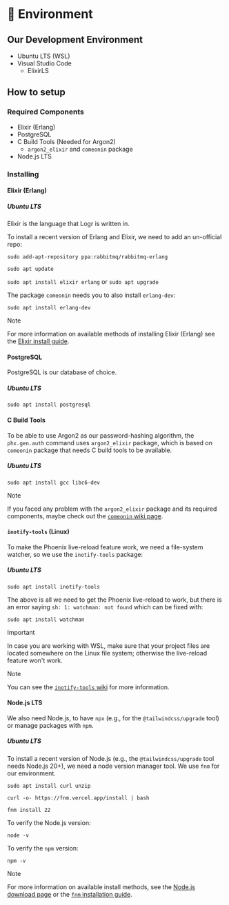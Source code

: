 # 🌁 Environment

## Our Development Environment
- Ubuntu LTS (WSL)
- Visual Studio Code
    - ElixirLS

## How to setup

### Required Components
- Elixir (Erlang)
- PostgreSQL
- C Build Tools (Needed for Argon2)
    - `argon2_elixir` and `comeonin` package
- Node.js LTS

### Installing

#### Elixir (Erlang)

##### Ubuntu LTS
Elixir is the language that Logr is written in.

To install a recent version of Erlang and Elixir, we need to add an un-official repo:

`sudo add-apt-repository ppa:rabbitmq/rabbitmq-erlang`

`sudo apt update`

`sudo apt install elixir erlang` or `sudo apt upgrade`

The package `comeonin` needs you to also install `erlang-dev`:

`sudo apt install erlang-dev`

> [!NOTE]
> For more information on available methods of installing Elixir (Erlang) see the [Elixir install guide](https://elixir-lang.org/install.html).

#### PostgreSQL
PostgreSQL is our database of choice.

##### Ubuntu LTS

`sudo apt install postgresql`

#### C Build Tools
To be able to use Argon2 as our password-hashing algorithm, the `phx.gen.auth` command uses `argon2_elixir` package, which is based on `comeonin` package that needs C build tools to be available.

##### Ubuntu LTS

`sudo apt install gcc libc6-dev`

> [!NOTE]
> If you faced any problem with the `argon2_elixir` package and its required components, maybe check out the [`comeonin` wiki page](https://github.com/riverrun/comeonin/wiki/Requirements).

#### `inotify-tools` (Linux)

To make the Phoenix live-reload feature work, we need a file-system watcher, so we use the `inotify-tools` package:

##### Ubuntu LTS

`sudo apt install inotify-tools`

The above is all we need to get the Phoenix live-reload to work, but there is an error saying `sh: 1: watchman: not found` which can be fixed with:

`sudo apt install watchman`

> [!IMPORTANT]
> In case you are working with WSL, make sure that your project files are located somewhere on the Linux file system; otherwise the live-reload feature won't work.

> [!NOTE]
> You can see the [`inotify-tools` wiki](https://github.com/inotify-tools/inotify-tools/wiki) for more information.

#### Node.js LTS

We also need Node.js, to have `npx` (e.g., for the `@tailwindcss/upgrade` tool) or manage packages with `npm`.

##### Ubuntu LTS

To install a recent version of Node.js (e.g., the `@tailwindcss/upgrade` tool needs Node.js 20+), we need a node version manager tool. We use `fnm` for our environment.

`sudo apt install curl unzip`

`curl -o- https://fnm.vercel.app/install | bash`

`fnm install 22`

To verify the Node.js version:

`node -v` 

To verify the `npm` version:

`npm -v`

> [!NOTE]
> For more information on available install methods, see the [Node.js download page](https://nodejs.org/en/download) or the [`fnm` installation guide](https://github.com/Schniz/fnm#installation).